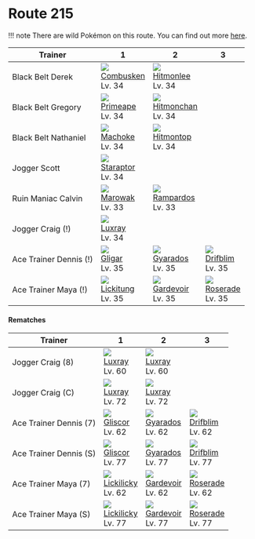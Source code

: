 # Route 215

!!! note
    There are wild Pokémon on this route. You can find out more [here](../../wild_pokemon/route_215/).


Trainer                | 1                                    | 2                                    | 3
---                    | ---                                  | ---                                  | ---
Black Belt Derek       | ![][256]<br> [Combusken]<br> Lv. 34  | ![][106]<br> [Hitmonlee]<br> Lv. 34
Black Belt Gregory     | ![][057]<br> [Primeape]<br> Lv. 34   | ![][107]<br> [Hitmonchan]<br> Lv. 34
Black Belt Nathaniel   | ![][067]<br> [Machoke]<br> Lv. 34    | ![][237]<br> [Hitmontop]<br> Lv. 34
Jogger Scott           | ![][398]<br> [Staraptor]<br> Lv. 34
Ruin Maniac Calvin     | ![][105]<br> [Marowak]<br> Lv. 33    | ![][409]<br> [Rampardos]<br> Lv. 33
Jogger Craig (!)       | ![][405]<br> [Luxray]<br> Lv. 34
Ace Trainer Dennis (!) | ![][207]<br> [Gligar]<br> Lv. 35     | ![][130]<br> [Gyarados]<br> Lv. 35   | ![][426]<br> [Drifblim]<br> Lv. 35
Ace Trainer Maya (!)   | ![][108]<br> [Lickitung]<br> Lv. 35  | ![][282]<br> [Gardevoir]<br> Lv. 35  | ![][407]<br> [Roserade]<br> Lv. 35

#### Rematches

Trainer                | 1                                    | 2                                    | 3
---                    | ---                                  | ---                                  | ---
Jogger Craig (8)       | ![][405]<br> [Luxray]<br> Lv. 60     | ![][405]<br> [Luxray]<br> Lv. 60
Jogger Craig (C)       | ![][405]<br> [Luxray]<br> Lv. 72     | ![][405]<br> [Luxray]<br> Lv. 72
Ace Trainer Dennis (7) | ![][472]<br> [Gliscor]<br> Lv. 62    | ![][130]<br> [Gyarados]<br> Lv. 62   | ![][426]<br> [Drifblim]<br> Lv. 62
Ace Trainer Dennis (S) | ![][472]<br> [Gliscor]<br> Lv. 77    | ![][130]<br> [Gyarados]<br> Lv. 77   | ![][426]<br> [Drifblim]<br> Lv. 77
Ace Trainer Maya (7)   | ![][463]<br> [Lickilicky]<br> Lv. 62 | ![][282]<br> [Gardevoir]<br> Lv. 62  | ![][407]<br> [Roserade]<br> Lv. 62
Ace Trainer Maya (S)   | ![][463]<br> [Lickilicky]<br> Lv. 77 | ![][282]<br> [Gardevoir]<br> Lv. 77  | ![][407]<br> [Roserade]<br> Lv. 77

[Primeape]: ../../pokemon_changes/057/
[Machoke]: ../../pokemon_changes/067/
[Marowak]: ../../pokemon_changes/105/
[Hitmonlee]: ../../pokemon_changes/106/
[Hitmonchan]: ../../pokemon_changes/107/
[Lickitung]: ../../pokemon_changes/108/
[Gyarados]: ../../pokemon_changes/130/
[Gligar]: ../../pokemon_changes/207/
[Hitmontop]: ../../pokemon_changes/237/
[Combusken]: ../../pokemon_changes/256/
[Gardevoir]: ../../pokemon_changes/282/
[Staraptor]: ../../pokemon_changes/398/
[Luxray]: ../../pokemon_changes/405/
[Roserade]: ../../pokemon_changes/407/
[Rampardos]: ../../pokemon_changes/409/
[Drifblim]: ../../pokemon_changes/426/
[Lickilicky]: ../../pokemon_changes/463/
[Gliscor]: ../../pokemon_changes/472/
[057]: ../img/pokemon/057.png
[067]: ../img/pokemon/067.png
[105]: ../img/pokemon/105.png
[106]: ../img/pokemon/106.png
[107]: ../img/pokemon/107.png
[108]: ../img/pokemon/108.png
[130]: ../img/pokemon/130.png
[207]: ../img/pokemon/207.png
[237]: ../img/pokemon/237.png
[256]: ../img/pokemon/256.png
[282]: ../img/pokemon/282.png
[398]: ../img/pokemon/398.png
[405]: ../img/pokemon/405.png
[407]: ../img/pokemon/407.png
[409]: ../img/pokemon/409.png
[426]: ../img/pokemon/426.png
[463]: ../img/pokemon/463.png
[472]: ../img/pokemon/472.png

